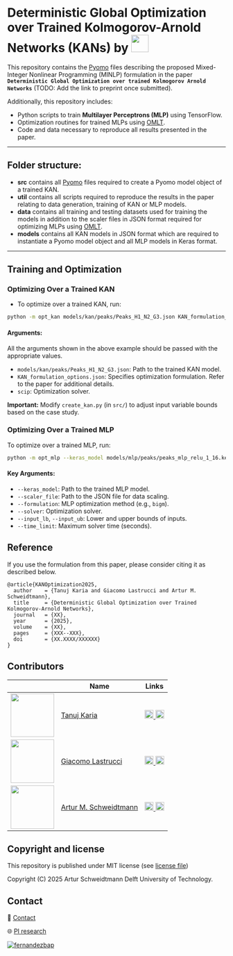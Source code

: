 # Deterministic Global Optimization over Trained Kolmogorov-Arnold Networks (KANs) by [<img src="https://github.com/user-attachments/assets/fa29236a-77fa-44b5-aed6-2c5fe8ce0a0d" height="40">](https://www.pi-research.org/)

This repository contains the [Pyomo](https://github.com/Pyomo/pyomo) files describing the proposed Mixed-Integer Nonlinear Programming (MINLP) formulation in the paper **`Deterministic Global Optimization over trained Kolmogorov Arnold Networks`** (TODO: Add the link to preprint once submitted). 

Additionally, this repository includes:
- Python scripts to train **Multilayer Perceptrons (MLP)** using TensorFlow.
- Optimization routines for trained MLPs using [OMLT](https://github.com/cog-imperial/OMLT).
- Code and data necessary to reproduce all results presented in the paper.
  
---

## Folder structure:
- **src** contains all [Pyomo](https://github.com/Pyomo/pyomo) files required to create a Pyomo model object of a trained KAN.
- **util** contains all scripts required to reproduce the results in the paper relating to data generation, training of KAN or MLP models.
- **data** contains all training and testing datasets used for training the models in addition to the scaler files in JSON format required for optimizing MLPs using [OMLT](https://github.com/cog-imperial/OMLT).
- **models** contains all KAN models in JSON format which are required to instantiate a Pyomo model object and all MLP models in Keras format.

---

## Training and Optimization

### Optimizing Over a Trained KAN
- To optimize over a trained KAN, run:
```sh
python -m opt_kan models/kan/peaks/Peaks_H1_N2_G3.json KAN_formulation_options.json scip
```
#### Arguments:
All the arguments shown in the above example should be passed with the appropriate values.
- `models/kan/peaks/Peaks_H1_N2_G3.json`: Path to the trained KAN model.
- `KAN_formulation_options.json`: Specifies optimization formulation. Refer to the paper for additional details.
- `scip`: Optimization solver.

**Important:** Modify `create_kan.py` (in `src/`) to adjust input variable bounds based on the case study.

### Optimizing Over a Trained MLP
To optimize over a trained MLP, run:
```sh
python -m opt_mlp --keras_model models/mlp/peaks/peaks_mlp_relu_1_16.keras --scaler_file data/peaks_scaler.json --formulation bigm --solver scip --num_inputs 2 --input_lb -3 --input_ub 3 --time_limit 7200
```
#### Key Arguments:
- `--keras_model`: Path to the trained MLP model.
- `--scaler_file`: Path to the JSON file for data scaling.
- `--formulation`: MLP optimization method (e.g., `bigm`).
- `--solver`: Optimization solver.
- `--input_lb`, `--input_ub`: Lower and upper bounds of inputs.
- `--time_limit`: Maximum solver time (seconds).

## Reference
If you use the formulation from this paper, please consider citing it as described below. <br>
```
@article{KANOptimization2025,
  author    = {Tanuj Karia and Giacomo Lastrucci and Artur M. Schweidtmann},
  title     = {Deterministic Global Optimization over Trained Kolmogorov-Arnold Networks},
  journal   = {XX},
  year      = {2025},
  volume    = {XX},
  pages     = {XXX--XXX},
  doi       = {XX.XXXX/XXXXXX}
}
```

## Contributors

|  | Name | Links |
| --- | --- | --- |
| <img src="https://github.com/user-attachments/assets/65612774-b784-4a37-b5ba-8430d046a723" width="100" height="100" /> | [Tanuj Karia](https://www.pi-research.org/author/tanuj-karia/) | <a href="https://www.linkedin.com/in/tanujkaria/" rel="nofollow noreferrer"> <img src="https://i.sstatic.net/gVE0j.png" width="20"> </a> <a href="https://scholar.google.com/citations?user=xNjNE2cAAAAJ&hl=en" rel="nofollow noreferrer"> <img src="https://upload.wikimedia.org/wikipedia/commons/thumb/c/c7/Google_Scholar_logo.svg/512px-Google_Scholar_logo.svg.png?20200110094142" width="20"> </a> |
| <img src="https://github.com/user-attachments/assets/b8ad6d34-356a-44be-b34a-d36ae3919fd2" width="100" height="100" /> | [Giacomo Lastrucci](https://www.pi-research.org/author/giacomo-lastrucci/) | <a href="https://www.linkedin.com/in/giacomo-lastrucci/" rel="nofollow noreferrer"> <img src="https://i.sstatic.net/gVE0j.png" width="20"> </a> <a href="https://scholar.google.com/citations?user=P0_vdtQAAAAJ&hl=en" rel="nofollow noreferrer"> <img src="https://upload.wikimedia.org/wikipedia/commons/thumb/c/c7/Google_Scholar_logo.svg/512px-Google_Scholar_logo.svg.png?20200110094142" width="20"> </a> |
| <img src="https://github.com/user-attachments/assets/021e7648-2f69-4db4-a50a-ddb4d409ce5e" width="100" height="100"> | [Artur M. Schweidtmann](https://www.pi-research.org/author/artur-schweidtmann/) | <a href="https://www.linkedin.com/in/schweidtmann/" rel="nofollow noreferrer"> <img src="https://i.sstatic.net/gVE0j.png" width="20"> </a> <a href="https://scholar.google.com/citations?user=g-GwouoAAAAJ&hl=en" rel="nofollow noreferrer"> <img src="https://upload.wikimedia.org/wikipedia/commons/thumb/c/c7/Google_Scholar_logo.svg/512px-Google_Scholar_logo.svg.png?20200110094142" width="20"> </a> |

## Copyright and license

This repository is published under MIT license (see [license file](LICENSE))

Copyright (C) 2025 Artur Schweidtmann Delft University of Technology. 

## Contact

📧 [Contact](mailto:a.schweidtmann@tudelft.nl)

🌐 [PI research](https://pi-research.org)

<p align="left">
<a href="https://twitter.com/ASchweidtmann" target="blank"><img align="center" src="https://img.shields.io/badge/X-000000?style=for-the-badge&logo=x&logoColor=white" alt="fernandezbap" /></a>
</p>
